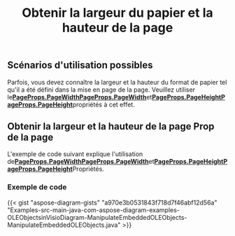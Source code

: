 ﻿---
title: Obtenir la largeur du papier et la hauteur de la page
type: docs
weight: 50
url: /fr/java/get-paper-width-and-height-of-page/
description: Cette section explique comment obtenir le format de papier de la page visio avec Aspose.Diagram.
---
## **Scénarios d'utilisation possibles**

Parfois, vous devez connaître la largeur et la hauteur du format de papier tel qu'il a été défini dans la mise en page de la page. Veuillez utiliser le[**PageProps.PageWidthPageProps.PageWidth**](https://reference.aspose.com/diagram/java/com.aspose.diagram/pageprops#PageWidth)et[**PageProps.PageHeightPageProps.PageHeight**](https://reference.aspose.com/diagram/java/com.aspose.diagram/pageprops#PageHeight)propriétés à cet effet.

## **Obtenir la largeur et la hauteur de la page Prop de la page**

 L'exemple de code suivant explique l'utilisation de[**PageProps.PageWidthPageProps.PageWidth**](https://reference.aspose.com/diagram/java/com.aspose.diagram/pageprops#PageWidth)et[**PageProps.PageHeightPageProps.PageHeight**](https://reference.aspose.com/diagram/java/com.aspose.diagram/pageprops#PageHeight)Propriétés.

### **Exemple de code**

{{< gist "aspose-diagram-gists" "a970e3b0531843f718d7f46abf12d56a" "Examples-src-main-java-com-aspose-diagram-examples-OLEObjectsinVisioDiagram-ManipulateEmbeddedOLEObjects-ManipulateEmbeddedOLEObjects.java" >}}
